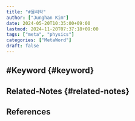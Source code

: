 ```yaml
---
title: "#물리학"
author: ["Junghan Kim"]
date: 2024-05-20T10:35:00+09:00
lastmod: 2024-11-20T07:37:18+09:00
tags: ["meta", "physics"]
categories: ["MetaWord"]
draft: false
---
```


<!--more-->


## #Keyword {#keyword}


## Related-Notes {#related-notes}

## References

<style>.csl-entry{text-indent: -1.5em; margin-left: 1.5em;}</style><div class="csl-bib-body">
</div>
